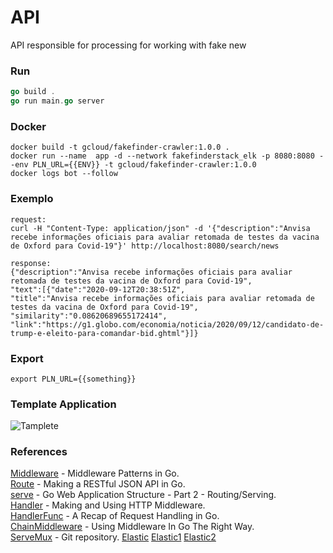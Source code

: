 # API 

 API responsible for processing for working with fake new

### Run 
```go
go build .
go run main.go server 
```

### Docker 
```
docker build -t gcloud/fakefinder-crawler:1.0.0 .
docker run --name  app -d --network fakefinderstack_elk -p 8080:8080 --env PLN_URL={{ENV}} -t gcloud/fakefinder-crawler:1.0.0
docker logs bot --follow

```

### Exemplo
```
request:
curl -H "Content-Type: application/json" -d '{"description":"Anvisa recebe informações oficiais para avaliar retomada de testes da vacina de Oxford para Covid-19"}' http://localhost:8080/search/news

response: 
{"description":"Anvisa recebe informações oficiais para avaliar retomada de testes da vacina de Oxford para Covid-19",
"text":[{"date":"2020-09-12T20:38:51Z",
"title":"Anvisa recebe informações oficiais para avaliar retomada de testes da vacina de Oxford para Covid-19",
"similarity":"0.08620689655172414",
"link":"https://g1.globo.com/economia/noticia/2020/09/12/candidato-de-trump-e-eleito-para-comandar-bid.ghtml"}]}

```

### Export
```
export PLN_URL={{something}}

```

### Template Application 
![Tamplete](https://drstearns.github.io/tutorials/gomiddleware/img/flow.png)

### References
[Middleware](https://drstearns.github.io/tutorials/gomiddleware/) - Middleware Patterns in Go.  
[Route](https://thenewstack.io/make-a-restful-json-api-go/) - Making a RESTful JSON API in Go.  
[serve](https://aaf.engineering/go-web-application-structure-part-2/) - Go Web Application Structure - Part 2 - Routing/Serving.  
[Handler](https://www.alexedwards.net/blog/making-and-using-middleware) - Making and Using HTTP Middleware.  
[HandlerFunc](https://www.alexedwards.net/blog/a-recap-of-request-handling) - A Recap of Request Handling in Go.  
[ChainMiddleware](https://kenyaappexperts.com/blog/using-middleware-in-go/) - Using Middleware In Go The Right Way.  
[ServeMux](https://gist.github.com/delsner/64e79da93a77aa364e79013d3baeaa3e#file-address-go-L10) - Git repository.
[Elastic](//https://olivere.github.io/elastic/)
[Elastic1](https://www.freecodecamp.org/news/go-elasticsearch/)
[Elastic2](https://olivere.github.io/elastic/)